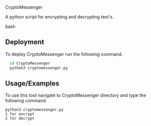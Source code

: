 CryptoMessenger

A python script for encrypting and decrypting text's.

bash 


## Deployment

To deploy CryptoMessenger run the following command.

```bash
  cd CryptoMessenger
  python3 cryptomessenger.py
```


## Usage/Examples

To use this tool navigate to CryptoMessenger directory
and type the following command.
```
python3 cryptomessenger.py
1 for encrypt
2 for decrypt